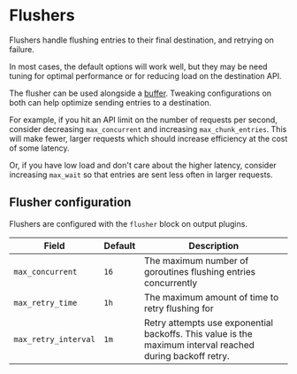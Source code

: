 # Flushers

Flushers handle flushing entries to their final destination, and retrying on failure.

In most cases, the default options will work well, but they may be need tuning for optimal performance or for reducing load
on the destination API.

The flusher can be used alongside a [buffer](./buffer.md). Tweaking configurations on both can help optimize sending entries to a destination.

For example, if you hit an API limit on the number of requests per second, consider decreasing `max_concurrent` and
increasing `max_chunk_entries`. This will make fewer, larger requests which should increase efficiency at the cost of
some latency.

Or, if you have low load and don't care about the higher latency, consider increasing `max_wait` so that entries are sent
less often in larger requests.

## Flusher configuration

Flushers are configured with the `flusher` block on output plugins.

| Field               | Default | Description                                                                                                                                   |
| ---                 | ---     | ---                                                                                                                                           |
| `max_concurrent`    | `16`    | The maximum number of goroutines flushing entries concurrently                                                                                |
| `max_retry_time`    | `1h`    | The maximum amount of time to retry flushing for                                                                                |
| `max_retry_interval`    | `1m`    | Retry attempts use exponential backoffs. This value is the maximum interval reached during backoff retry.                                                                             |
